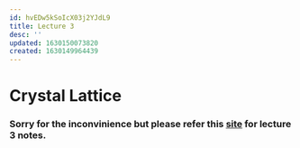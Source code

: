 ```yaml
---
id: hvEDw5kSoIcX03j2YJdL9
title: Lecture 3
desc: ''
updated: 1630150073820
created: 1630149964439
---
```


# Crystal Lattice

### Sorry for the inconvinience but please refer this [site](https://unread.parthshah.ml/notes/omAwLOv3wYSYrihgzYlu4.html) for lecture 3 notes.